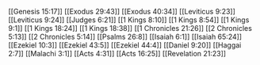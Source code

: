 [[Genesis 15:17]]
[[Exodus 29:43]]
[[Exodus 40:34]]
[[Leviticus 9:23]]
[[Leviticus 9:24]]
[[Judges 6:21]]
[[1 Kings 8:10]]
[[1 Kings 8:54]]
[[1 Kings 9:1]]
[[1 Kings 18:24]]
[[1 Kings 18:38]]
[[1 Chronicles 21:26]]
[[2 Chronicles 5:13]]
[[2 Chronicles 5:14]]
[[Psalms 26:8]]
[[Isaiah 6:1]]
[[Isaiah 65:24]]
[[Ezekiel 10:3]]
[[Ezekiel 43:5]]
[[Ezekiel 44:4]]
[[Daniel 9:20]]
[[Haggai 2:7]]
[[Malachi 3:1]]
[[Acts 4:31]]
[[Acts 16:25]]
[[Revelation 21:23]]
